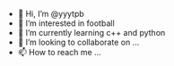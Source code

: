 - 👋 Hi, I’m @yyytpb
- 👀 I’m interested in football 
- 🌱 I’m currently learning c++ and python
- 💞️ I’m looking to collaborate on ...
- 📫 How to reach me ...

<!---
yyytpb/yyytpb is a ✨ special ✨ repository because its `README.md` (this file) appears on your GitHub profile.
You can click the Preview link to take a look at your changes.
--->
